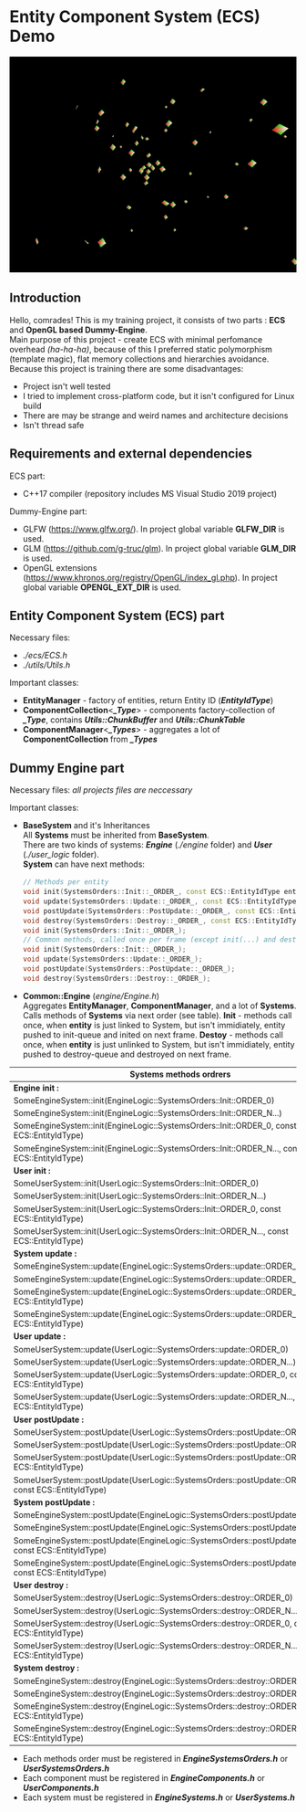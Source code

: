 # Entity Component System (ECS) Demo
![title image](https://github.com/CrazySiberianScientist/ECS_particles_0/blob/master/docs/title_image.gif)

## Introduction

Hello, comrades! This is my training project, it consists of two parts : **ECS** and **OpenGL based Dummy-Engine**.  
Main purpose of this project - create ECS with minimal perfomance overhead *(ha-ha-ha)*, because of this I preferred static polymorphism (template magic), flat memory collections and hierarchies avoidance.  
Because this project is training there are some disadvantages:
* Project isn't well tested
* I tried to implement cross-platform code, but it isn't configured for Linux build
* There are may be strange and weird names and architecture decisions
* Isn't thread safe


## Requirements and external dependencies

ECS part:
* C++17 compiler (repository includes MS Visual Studio 2019 project)  

Dummy-Engine part:
* GLFW (https://www.glfw.org/). In project global variable **GLFW_DIR** is used.
* GLM (https://github.com/g-truc/glm). In project global variable **GLM_DIR** is used.
* OpenGL extensions (https://www.khronos.org/registry/OpenGL/index_gl.php). In project global variable **OPENGL_EXT_DIR** is used.


## Entity Component System (ECS) part

Necessary files:
* *./ecs/ECS.h*
* *./utils/Utils.h*  

Important classes:  
* **EntityManager** - factory of entities, return Entity ID (***EntityIdType***)
* **ComponentCollection**<***_Type***> - components factory-collection of ***_Type***, contains ***Utils::ChunkBuffer*** and ***Utils::ChunkTable***  
* **ComponentManager**<***_Types***> - aggregates a lot of **ComponentCollection** from ***_Types***


## Dummy Engine part

Necessary files: *all projects files are neccessary*

Important classes:
* **BaseSystem** and it's Inheritances  
	All **Systems** must be inherited from **BaseSystem**.  
	There are two kinds of systems: ***Engine*** (*./engine* folder) and ***User*** (*./user_logic* folder).  
	**System** can have next methods:  
 	```cpp
	// Methods per entity
	void init(SystemsOrders::Init::_ORDER_, const ECS::EntityIdType entity_id);
 	void update(SystemsOrders::Update::_ORDER_, const ECS::EntityIdType entity_id);
 	void postUpdate(SystemsOrders::PostUpdate::_ORDER_, const ECS::EntityIdType entity_id);
 	void destroy(SystemsOrders::Destroy::_ORDER_, const ECS::EntityIdType entity_id);
	void init(SystemsOrders::Init::_ORDER_);
	// Common methods, called once per frame (except init(...) and destroy(...)
	void init(SystemsOrders::Init::_ORDER_);
 	void update(SystemsOrders::Update::_ORDER_);
 	void postUpdate(SystemsOrders::PostUpdate::_ORDER_);
 	void destroy(SystemsOrders::Destroy::_ORDER_);
	```  

* **Common::Engine** (*engine/Engine.h*)  
Aggregates **EntityManager**, **ComponentManager**, and a lot of **Systems**. Calls methods of **Systems** via next order (see table). **Init** - methods call once, when **entity** is just linked to System, but isn't immidiately, entity pushed to init-queue and inited on next frame. **Destoy** - methods call once, when **entity** is just unlinked to System, but isn't immidiately, entity pushed to destroy-queue and destroyed on next frame.

Systems methods ordrers |
----------------------- |
**Engine init :** |
SomeEngineSystem::init(EngineLogic::SystemsOrders::Init::ORDER_0) |
SomeEngineSystem::init(EngineLogic::SystemsOrders::Init::ORDER_N...) |
SomeEngineSystem::init(EngineLogic::SystemsOrders::Init::ORDER_0, const ECS::EntityIdType) |
SomeEngineSystem::init(EngineLogic::SystemsOrders::Init::ORDER_N..., const ECS::EntityIdType) |
**User init :** |
SomeUserSystem::init(UserLogic::SystemsOrders::Init::ORDER_0) |
SomeUserSystem::init(UserLogic::SystemsOrders::Init::ORDER_N...) |
SomeUserSystem::init(UserLogic::SystemsOrders::Init::ORDER_0, const ECS::EntityIdType) |
SomeUserSystem::init(UserLogic::SystemsOrders::Init::ORDER_N..., const ECS::EntityIdType) |
**System update :** |
SomeEngineSystem::update(EngineLogic::SystemsOrders::update::ORDER_0) |
SomeEngineSystem::update(EngineLogic::SystemsOrders::update::ORDER_N...) |
SomeEngineSystem::update(EngineLogic::SystemsOrders::update::ORDER_0, const ECS::EntityIdType) |
SomeEngineSystem::update(EngineLogic::SystemsOrders::update::ORDER_N..., const ECS::EntityIdType) |
**User update :** |
SomeUserSystem::update(UserLogic::SystemsOrders::update::ORDER_0) |
SomeUserSystem::update(UserLogic::SystemsOrders::update::ORDER_N...) |
SomeUserSystem::update(UserLogic::SystemsOrders::update::ORDER_0, const ECS::EntityIdType) |
SomeUserSystem::update(UserLogic::SystemsOrders::update::ORDER_N..., const ECS::EntityIdType) |
**User postUpdate :** |
SomeUserSystem::postUpdate(UserLogic::SystemsOrders::postUpdate::ORDER_0) |
SomeUserSystem::postUpdate(UserLogic::SystemsOrders::postUpdate::ORDER_N...) |
SomeUserSystem::postUpdate(UserLogic::SystemsOrders::postUpdate::ORDER_0, const ECS::EntityIdType) |
SomeUserSystem::postUpdate(UserLogic::SystemsOrders::postUpdate::ORDER_N..., const ECS::EntityIdType) |
**System postUpdate :** |
SomeEngineSystem::postUpdate(EngineLogic::SystemsOrders::postUpdate::ORDER_0) |
SomeEngineSystem::postUpdate(EngineLogic::SystemsOrders::postUpdate::ORDER_N...) |
SomeEngineSystem::postUpdate(EngineLogic::SystemsOrders::postUpdate::ORDER_0, const ECS::EntityIdType) |
SomeEngineSystem::postUpdate(EngineLogic::SystemsOrders::postUpdate::ORDER_N..., const ECS::EntityIdType) |
**User destroy :** |
SomeUserSystem::destroy(UserLogic::SystemsOrders::destroy::ORDER_0) |
SomeUserSystem::destroy(UserLogic::SystemsOrders::destroy::ORDER_N...) |
SomeUserSystem::destroy(UserLogic::SystemsOrders::destroy::ORDER_0, const ECS::EntityIdType) |
SomeUserSystem::destroy(UserLogic::SystemsOrders::destroy::ORDER_N..., const ECS::EntityIdType) |
**System destroy :** |
SomeEngineSystem::destroy(EngineLogic::SystemsOrders::destroy::ORDER_0) |
SomeEngineSystem::destroy(EngineLogic::SystemsOrders::destroy::ORDER_N...) |
SomeEngineSystem::destroy(EngineLogic::SystemsOrders::destroy::ORDER_0, const ECS::EntityIdType) |
SomeEngineSystem::destroy(EngineLogic::SystemsOrders::destroy::ORDER_N..., const ECS::EntityIdType) |

* Each methods order must be registered in ***EngineSystemsOrders.h*** or ***UserSystemsOrders.h***
* Each component must be registered in ***EngineComponents.h*** or ***UserComponents.h***
* Each system must be registered in ***EngineSystems.h*** or ***UserSystems.h***